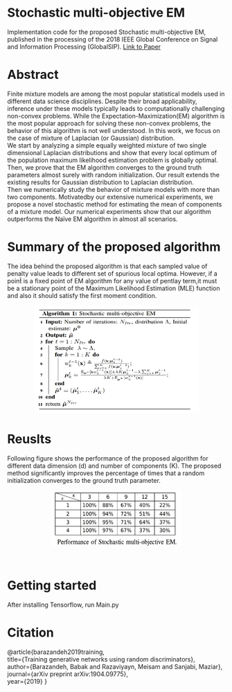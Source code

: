 
# Stochastic multi-objective EM
Implementation code for the proposed Stochastic multi-objective EM, published in the processing of the 2018 IEEE Global Conference on Signal and Information Processing (GlobalSIP). [Link to Paper](https://arxiv.org/pdf/1809.08705.pdf)
# Abstract 
Finite  mixture  models  are  among  the  most  popular  statistical  models  used  in  different  data  science
disciplines. Despite  their  broad  applicability,  inference  under  these models typically leads to computationally 
challenging non-convex problems.
While the Expectation-Maximization(EM) algorithm  is  the  most  popular  approach  for  solving  these non-convex 
problems, the behavior of this algorithm is not well understood. 
In  this  work,  we  focus  on  the  case  of mixture  of  Laplacian  (or  Gaussian)  distribution.  
We  start by  analyzing  a  simple  equally  weighted  mixture  of  two single  dimensional  Laplacian  distributions
and  show  that every local optimum of the population maximum likelihood estimation problem is globally optimal. 
Then, we prove that the EM algorithm converges to the ground truth parameters almost surely with random initialization. 
Our result extends the  existing  results  for  Gaussian  distribution  to  Laplacian distribution.  
Then  we  numerically  study  the  behavior  of mixture models with more than two components.
Motivatedby our extensive numerical experiments, we propose a novel stochastic method for estimating the mean of 
components of a mixture model. Our numerical experiments show that our algorithm outperforms 
the Naïve EM algorithm in almost all scenarios.

# Summary of the proposed algorithm
The idea behind the proposed algorithm is that each sampled value of penalty value leads to different set of spurious local optima. However, if a point̂ is a fixed point of EM algorithm for any value of pentlay term,it must be a stationary point of the Maximum Likelihood Estimation (MLE) function and also it should satisfy the first moment condition.
<p align="center">
  <img width="380" height="250" src="https://github.com/babakbarazandeh/Stochastic-multi-objective-EM/blob/master/Algorithm.jpg">
</p>
 
# Reuslts 
Following figure shows the performance of the proposed algorithm for different data dimension (d) and number of components (K). The  proposed method significantly improves the percentage of times that a random initialization converges to the ground truth parameter.

<p align="center">
  <img width="300" height="130" src="https://github.com/babakbarazandeh/Stochastic-multi-objective-EM/blob/master/Result.jpg">
</p> <br/>

# Getting started
After installing Tensorflow, run Main.py

# Citation 
@article{barazandeh2019training,<br/>
  title={Training generative networks using random discriminators},<br/>
  author={Barazandeh, Babak and Razaviyayn, Meisam and Sanjabi, Maziar},<br/>
  journal={arXiv preprint arXiv:1904.09775},<br/>
  year={2019}
}
